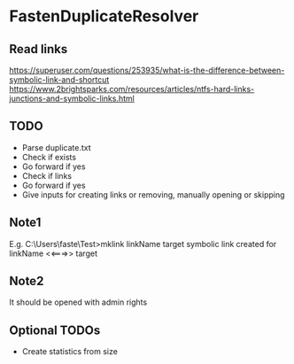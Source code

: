 # FastenDuplicateResolver

## Read links
https://superuser.com/questions/253935/what-is-the-difference-between-symbolic-link-and-shortcut
https://www.2brightsparks.com/resources/articles/ntfs-hard-links-junctions-and-symbolic-links.html


## TODO
- Parse duplicate.txt
- Check if exists
- Go forward if yes
- Check if links
- Go forward if yes
- Give inputs for creating links or removing, manually opening or skipping

## Note1
E.g.
C:\Users\faste\Test>mklink linkName target
symbolic link created for linkName <<===>> target

## Note2
It should be opened with admin rights


## Optional TODOs
- Create statistics from size


